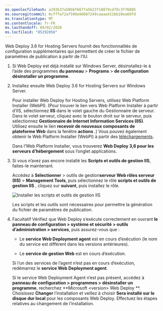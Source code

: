 ```yaml
---
ms.openlocfilehash: a292b37a50bbf667fa5b23f18879cd79c3f76805
ms.sourcegitcommit: 6cfffa72af599a9d667249caaaa411bb28ea69fd
ms.translationtype: MT
ms.contentlocale: fr-FR
ms.lasthandoff: 09/02/2020
ms.locfileid: "85292058"
---
```

Web Deploy 3.6 for Hosting Servers fournit des fonctionnalités de configuration supplémentaires qui permettent de créer le fichier de paramètres de publication à partir de l’IU.

1. Si Web Deploy est déjà installé sur Windows Server, désinstallez-le à l’aide des programmes **du panneau**  >  **Programs**  >  **de configuration désinstaller un programme**.

2. Installez ensuite Web Deploy 3.6 for Hosting Servers sur Windows Server.

    Pour installer Web Deploy for Hosting Servers, utilisez Web Platform Installer (WebPI). (Pour trouver le lien vers Web Platform Installer à partir d’IIS, sélectionnez **IIS** dans le volet gauche du Gestionnaire de serveur. Dans le volet serveur, cliquez avec le bouton droit sur le serveur, puis sélectionnez **Gestionnaire de Internet Information Services (IIS)**. Utilisez ensuite le lien **recevoir de nouveaux composants de plateforme Web** dans la fenêtre **actions** .) Vous pouvez également obtenir le Web Platform Installer (WebPI) à partir des [téléchargements](https://www.microsoft.com/web/downloads/platform.aspx).

    Dans l’Web Platform Installer, vous trouverez **Web Deploy 3,6 pour les serveurs d’hébergement** sous l’onglet applications.

3. Si vous n’avez pas encore installé les **Scripts et outils de gestion IIS**, faites-le maintenant.

    Accédez à **Sélectionner**  >  outils de gestion**serveur Web rôles serveur (IIS)**  >  **Management Tools**, puis sélectionnez le rôle **scripts et outils de gestion IIS** , cliquez sur **suivant**, puis installez le rôle.

    ![Installer les scripts et outils de gestion IIS](../../deployment/media/tutorial-iis-management-scripts-and-tools.png)

    Les scripts et les outils sont nécessaires pour permettre la génération du fichier de paramètres de publication.

4. Facultatif Vérifiez que Web Deploy s’exécute correctement en ouvrant  **le panneau de configuration > système et sécurité > outils d’administration > services**, puis assurez-vous que :

    * Le **service Web Deployment agent** est en cours d’exécution (le nom du service est différent dans les versions antérieures).

    * Le **service de gestion Web** est en cours d’exécution.

    Si l’un des services de l’agent n’est pas en cours d’exécution, redémarrez le **service Web Deployment agent**.

    Si le service Web Deployment Agent n’est pas présent, accédez à **panneau de configuration > programmes > désinstaller un programme**, recherchez **Microsoft \<version> Web Deploy **. Choisissez **Changer** l’installation et veillez à choisir **Sera installé sur le disque dur local** pour les composants Web Deploy. Effectuez les étapes relatives au changement de l’installation.